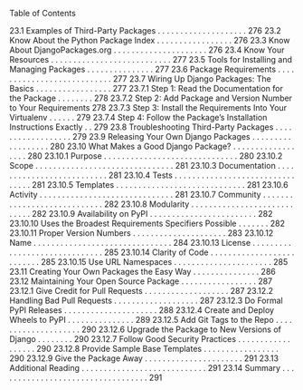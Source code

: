 Table of Contents

23.1 Examples of Third-Party Packages . . . . . . . . . . . . . . . . . . . . 276
23.2 Know About the Python Package Index . . . . . . . . . . . . . . . . . 276
23.3 Know About DjangoPackages.org . . . . . . . . . . . . . . . . . . . . . 276
23.4 Know Your Resources . . . . . . . . . . . . . . . . . . . . . . . . . . . 277
23.5 Tools for Installing and Managing Packages . . . . . . . . . . . . . . . 277
23.6 Package Requirements . . . . . . . . . . . . . . . . . . . . . . . . . . . 277
23.7 Wiring Up Django Packages: The Basics . . . . . . . . . . . . . . . . . 277
23.7.1 Step 1: Read the Documentation for the Package . . . . . . . . 278
23.7.2 Step 2: Add Package and Version Number to Your Requirements 278
23.7.3 Step 3: Install the Requirements Into Your Virtualenv . . . . . . 279
23.7.4 Step 4: Follow the Package’s Installation Instructions Exactly . . 279
23.8 Troubleshooting Third-Party Packages . . . . . . . . . . . . . . . . . . 279
23.9 Releasing Your Own Django Packages . . . . . . . . . . . . . . . . . . 280
23.10 What Makes a Good Django Package? . . . . . . . . . . . . . . . . . . 280
23.10.1 Purpose . . . . . . . . . . . . . . . . . . . . . . . . . . . . . . 280
23.10.2 Scope . . . . . . . . . . . . . . . . . . . . . . . . . . . . . . . 281
23.10.3 Documentation . . . . . . . . . . . . . . . . . . . . . . . . . . 281
23.10.4 Tests . . . . . . . . . . . . . . . . . . . . . . . . . . . . . . . . 281
23.10.5 Templates . . . . . . . . . . . . . . . . . . . . . . . . . . . . . 281
23.10.6 Activity . . . . . . . . . . . . . . . . . . . . . . . . . . . . . . 281
23.10.7 Community . . . . . . . . . . . . . . . . . . . . . . . . . . . . 282
23.10.8 Modularity . . . . . . . . . . . . . . . . . . . . . . . . . . . . 282
23.10.9 Availability on PyPI . . . . . . . . . . . . . . . . . . . . . . . . 282
23.10.10 Uses the Broadest Requirements Specifiers Possible . . . . . . . 282
23.10.11 Proper Version Numbers . . . . . . . . . . . . . . . . . . . . . 283
23.10.12 Name . . . . . . . . . . . . . . . . . . . . . . . . . . . . . . . 284
23.10.13 License . . . . . . . . . . . . . . . . . . . . . . . . . . . . . . 285
23.10.14 Clarity of Code . . . . . . . . . . . . . . . . . . . . . . . . . . 285
23.10.15 Use URL Namespaces . . . . . . . . . . . . . . . . . . . . . . 285
23.11 Creating Your Own Packages the Easy Way . . . . . . . . . . . . . . . 286
23.12 Maintaining Your Open Source Package . . . . . . . . . . . . . . . . . 287
23.12.1 Give Credit for Pull Requests . . . . . . . . . . . . . . . . . . . 287
23.12.2 Handling Bad Pull Requests . . . . . . . . . . . . . . . . . . . 287
23.12.3 Do Formal PyPI Releases . . . . . . . . . . . . . . . . . . . . . 288
23.12.4 Create and Deploy Wheels to PyPI . . . . . . . . . . . . . . . 289
23.12.5 Add Git Tags to the Repo . . . . . . . . . . . . . . . . . . . . 290
23.12.6 Upgrade the Package to New Versions of Django . . . . . . . . 290
23.12.7 Follow Good Security Practices . . . . . . . . . . . . . . . . . . 290
23.12.8 Provide Sample Base Templates . . . . . . . . . . . . . . . . . 290
23.12.9 Give the Package Away . . . . . . . . . . . . . . . . . . . . . . 291
23.13 Additional Reading . . . . . . . . . . . . . . . . . . . . . . . . . . . . 291
23.14 Summary . . . . . . . . . . . . . . . . . . . . . . . . . . . . . . . . . . 291
